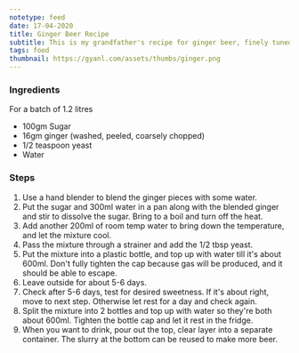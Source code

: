 ```yaml
---
notetype: feed
date: 17-04-2020
title: Ginger Beer Recipe
subtitle: This is my grandfather's recipe for ginger beer, finely tuned over the years.
tags: food
thumbnail: https://gyanl.com/assets/thumbs/ginger.png
---
```


### Ingredients
For a batch of 1.2 litres

- 100gm Sugar
- 16gm ginger (washed, peeled, coarsely chopped)
- 1/2 teaspoon yeast
- Water

### Steps
1. Use a hand blender to blend the ginger pieces with some water.
2. Put the sugar and 300ml water in a pan along with the blended ginger and stir to dissolve the sugar. Bring to a boil and turn off the heat.
3. Add another 200ml of room temp water to bring down the temperature, and let the mixture cool.
4. Pass the mixture through a strainer and add the 1/2 tbsp yeast.
5. Put the mixture into a plastic bottle, and top up with water till it's about 600ml. Don't fully tighten the cap because gas will be produced, and it should be able to escape.
6. Leave outside for about 5-6 days.
7. Check after 5-6 days, test for desired sweetness. If it's about right, move to next step. Otherwise let rest for a day and check again.
8. Split the mixture into 2 bottles and top up with water so they're both about 600ml. Tighten the bottle cap and let it rest in the fridge.
9. When you want to drink, pour out the top, clear layer into a separate container. The slurry at the bottom can be reused to make more beer.
